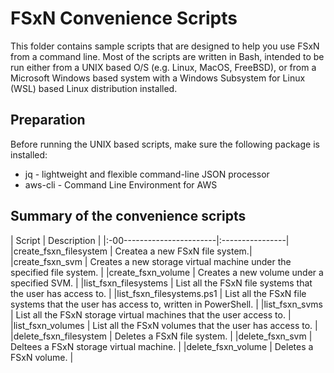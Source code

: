 # FSxN Convenience Scripts
This folder contains sample scripts that are designed to help you use FSxN from
a command line. Most of the scripts are written in Bash, intended to be run either from
a UNIX based O/S (e.g. Linux, MacOS, FreeBSD), or from a Microsoft Windows based system with a
Windows Subsystem for Linux (WSL) based Linux distribution installed.

## Preparation
Before running the UNIX based scripts, make sure the following package is installed:

* jq  - lightweight and flexible command-line JSON processor
* aws-cli - Command Line Environment for AWS

## Summary of the convenience scripts

| Script                    | Description     |
|:-00-----------------------|:----------------|
|create_fsxn_filesystem     | Createa a new FSxN file system.|
|create_fsxn_svm            | Creates a new storage virtual machine under the specified file system. |
|create_fsxn_volume         | Creates a new volume under a specified SVM. |
|list_fsxn_filesystems      | List all the FSxN file systems that the user has access to. |
|list_fsxn_filesystems.ps1  | List all the FSxN file systems that the user has access to, written in PowerShell. |
|list_fsxn_svms             | List all the FSxN storage virtual machines that the user access to. |
|list_fsxn_volumes          | List all the FSxN volumes that the user has access to. |
|delete_fsxn_filesystem     | Deletes a FSxN file system. |
|delete_fsxn_svm            | Deltees a FSxN storage virtual machine. |
|delete_fsxn_volume         | Deletes a FSxN volume. |
